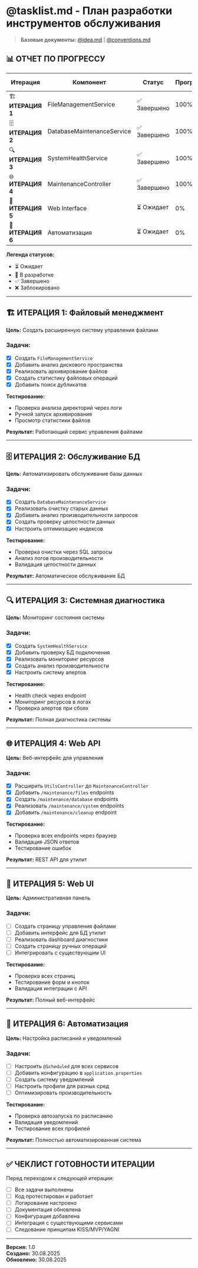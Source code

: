 # @tasklist.md - План разработки инструментов обслуживания

> **Базовые документы:** [@idea.md](../idea.md) | [@conventions.md](../conventions.md)

## 📊 ОТЧЕТ ПО ПРОГРЕССУ

| Итерация | Компонент | Статус | Прогресс | Дата завершения |
|----------|-----------|---------|----------|----------------|
| 🏗️ **ИТЕРАЦИЯ 1** | FileManagementService | ✅ Завершено | 100% | 30.08.2025 |
| 🗄️ **ИТЕРАЦИЯ 2** | DatabaseMaintenanceService | ✅ Завершено | 100% | 30.08.2025 |
| 🔍 **ИТЕРАЦИЯ 3** | SystemHealthService | ✅ Завершено | 100% | 30.08.2025 |
| 🌐 **ИТЕРАЦИЯ 4** | MaintenanceController | ✅ Завершено | 100% | 30.08.2025 |
| 🎨 **ИТЕРАЦИЯ 5** | Web Interface | ⏳ Ожидает | 0% | - |
| 🤖 **ИТЕРАЦИЯ 6** | Автоматизация | ⏳ Ожидает | 0% | - |

**Легенда статусов:**
- ⏳ Ожидает
- 🔄 В разработке  
- ✅ Завершено
- ❌ Заблокировано

---

## 🏗️ ИТЕРАЦИЯ 1: Файловый менеджмент

**Цель:** Создать расширенную систему управления файлами

### Задачи:
- [x] Создать `FileManagementService`
- [x] Добавить анализ дискового пространства
- [x] Реализовать архивирование файлов
- [x] Создать статистику файловых операций
- [x] Добавить поиск дубликатов

**Тестирование:** 
- Проверка анализа директорий через логи
- Ручной запуск архивирования
- Просмотр статистики файлов

**Результат:** Работающий сервис управления файлами

---

## 🗄️ ИТЕРАЦИЯ 2: Обслуживание БД

**Цель:** Автоматизировать обслуживание базы данных

### Задачи:
- [x] Создать `DatabaseMaintenanceService`
- [x] Реализовать очистку старых данных
- [x] Добавить анализ производительности запросов
- [x] Создать проверку целостности данных
- [x] Настроить оптимизацию индексов

**Тестирование:**
- Проверка очистки через SQL запросы
- Анализ логов производительности
- Валидация целостности данных

**Результат:** Автоматическое обслуживание БД

---

## 🔍 ИТЕРАЦИЯ 3: Системная диагностика

**Цель:** Мониторинг состояния системы

### Задачи:
- [x] Создать `SystemHealthService`
- [x] Добавить проверку БД подключения
- [x] Реализовать мониторинг ресурсов
- [x] Создать анализ производительности
- [x] Настроить систему алертов

**Тестирование:**
- Health check через endpoint
- Мониторинг ресурсов в логах
- Проверка алертов при сбоях

**Результат:** Полная диагностика системы

---

## 🌐 ИТЕРАЦИЯ 4: Web API

**Цель:** Веб-интерфейс для управления

### Задачи:
- [x] Расширить `UtilsController` до `MaintenanceController`
- [x] Добавить `/maintenance/files` endpoints
- [x] Создать `/maintenance/database` endpoints  
- [x] Реализовать `/maintenance/system` endpoints
- [x] Добавить `/maintenance/cleanup` endpoint

**Тестирование:**
- Проверка всех endpoints через браузер
- Валидация JSON ответов
- Тестирование ошибок

**Результат:** REST API для утилит

---

## 🎨 ИТЕРАЦИЯ 5: Web UI

**Цель:** Административная панель

### Задачи:
- [ ] Создать страницу управления файлами
- [ ] Добавить интерфейс для БД утилит
- [ ] Реализовать dashboard диагностики
- [ ] Создать страницу ручных операций
- [ ] Интегрировать с существующим UI

**Тестирование:**
- Проверка всех страниц
- Тестирование форм и кнопок
- Валидация интеграции с API

**Результат:** Полный веб-интерфейс

---

## 🤖 ИТЕРАЦИЯ 6: Автоматизация

**Цель:** Настройка расписаний и уведомлений

### Задачи:
- [ ] Настроить `@Scheduled` для всех сервисов
- [ ] Добавить конфигурацию в `application.properties`
- [ ] Создать систему уведомлений
- [ ] Настроить профили для разных сред
- [ ] Оптимизировать производительность

**Тестирование:**
- Проверка автозапуска по расписанию
- Валидация уведомлений
- Тестирование всех профилей

**Результат:** Полностью автоматизированная система

---

## ✅ ЧЕКЛИСТ ГОТОВНОСТИ ИТЕРАЦИИ

Перед переходом к следующей итерации:

- [ ] Все задачи выполнены
- [ ] Код протестирован и работает
- [ ] Логирование настроено
- [ ] Документация обновлена
- [ ] Конфигурация добавлена
- [ ] Интеграция с существующими сервисами
- [ ] Следование принципам KISS/MVP/YAGNI

---

**Версия:** 1.0  
**Создано:** 30.08.2025  
**Обновлено:** 30.08.2025